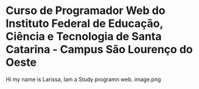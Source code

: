 # Curso de Programador Web do Instituto Federal de Educação, Ciência e Tecnologia de Santa Catarina - Campus São Lourenço do Oeste 
Hi my name is Larissa,  Iam a Study  programn web.
image.png
